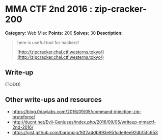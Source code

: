 # MMA CTF 2nd 2016 : zip-cracker-200

**Category:** Web Misc
**Points:** 200
**Solves:** 30
**Description:**

> here is useful tool for hackers!
>
>
> [<http://zipcracker.chal.ctf.westerns.tokyo/](http://zipcracker.chal.ctf.westerns.tokyo/)>


## Write-up

(TODO)

## Other write-ups and resources

* https://blog.0daylabs.com/2016/09/05/command-injection-zip-bruteforce/
* http://ducnt.net/Evil-Geniuses/index.php/2016/09/05/writeup-mmactf-2nd-2016/
* https://gist.github.com/baronpig/f6f2a4db993e951cde9ee92db15fc953
